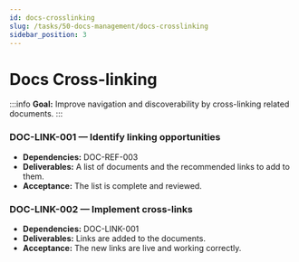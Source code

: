 ```yaml
---
id: docs-crosslinking
slug: /tasks/50-docs-management/docs-crosslinking
sidebar_position: 3
---
```


# Docs Cross-linking

:::info **Goal:** Improve navigation and discoverability by cross-linking related documents. :::

### DOC-LINK-001 — Identify linking opportunities

- **Dependencies:** DOC-REF-003
- **Deliverables:** A list of documents and the recommended links to add to them.
- **Acceptance:** The list is complete and reviewed.

### DOC-LINK-002 — Implement cross-links

- **Dependencies:** DOC-LINK-001
- **Deliverables:** Links are added to the documents.
- **Acceptance:** The new links are live and working correctly.
